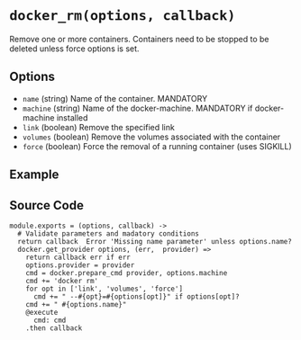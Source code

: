 
# `docker_rm(options, callback)`

Remove one or more containers. Containers need to be stopped to be deleted unless
force options is set.

## Options

*   `name` (string)
    Name of the container. MANDATORY
*   `machine` (string)
    Name of the docker-machine. MANDATORY if docker-machine installed
*   `link` (boolean)
    Remove the specified link
*   `volumes` (boolean)
    Remove the volumes associated with the container
*   `force` (boolean)
    Force the removal of a running container (uses SIGKILL)

## Example

## Source Code

    module.exports = (options, callback) ->
      # Validate parameters and madatory conditions
      return callback  Error 'Missing name parameter' unless options.name?
      docker.get_provider options, (err,  provider) =>
        return callback err if err
        options.provider = provider
        cmd = docker.prepare_cmd provider, options.machine
        cmd += 'docker rm'
        for opt in ['link', 'volumes', 'force']
          cmd += " --#{opt}=#{options[opt]}" if options[opt]?
        cmd += " #{options.name}"
        @execute
          cmd: cmd
        .then callback
